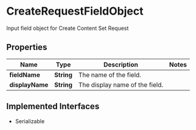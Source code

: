 

# CreateRequestFieldObject

Input field object for Create Content Set Request

## Properties

Name | Type | Description | Notes
------------ | ------------- | ------------- | -------------
**fieldName** | **String** | The name of the field. | 
**displayName** | **String** | The display name of the field. | 


## Implemented Interfaces

* Serializable


